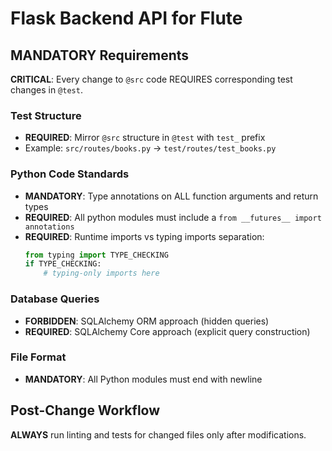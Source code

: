 # Flask Backend API for Flute

## MANDATORY Requirements

**CRITICAL**: Every change to `@src` code REQUIRES corresponding test changes in `@test`.

### Test Structure
- **REQUIRED**: Mirror `@src` structure in `@test` with `test_` prefix
- Example: `src/routes/books.py` → `test/routes/test_books.py`

### Python Code Standards
- **MANDATORY**: Type annotations on ALL function arguments and return types
- **REQUIRED**: All python modules must include a `from __futures__ import annotations`
- **REQUIRED**: Runtime imports vs typing imports separation:
  ```python
  from typing import TYPE_CHECKING
  if TYPE_CHECKING:
      # typing-only imports here
  ```

### Database Queries  
- **FORBIDDEN**: SQLAlchemy ORM approach (hidden queries)
- **REQUIRED**: SQLAlchemy Core approach (explicit query construction)

### File Format
- **MANDATORY**: All Python modules must end with newline

## Post-Change Workflow
**ALWAYS** run linting and tests for changed files only after modifications.
